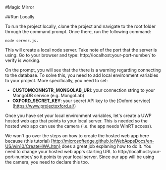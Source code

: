 #Magic Mirror

##Run Locally

To run the project locally, clone the project and navigate to the root folder through the command prompt. Once there, run the following command: 
```
node server.js. 
```
This will create a local node server. Take note of the port that the server is using. Go to your browser and type: http://localhost:your-port-number/ to verify is working.

On the prompt, you will see that the there is a warning regarding connecting to the database. To solve this, you need to add local environment variables to your project. More specifically, you need to set:
- **CUSTOMCONNSTR_MONGOLAB_URI**: your connection string to your MongoDB service (e.g. MongoLab)
- **OXFORD_SECRET_KEY**: your secret API key to the [Oxford service] (https://www.projectoxford.ai/)

Once you have set your local environment variables, let's create a UWP hosted web app that points to your local server. This is needed so the hosted web app can use the camera (i.e. the app needs WinRT access). 

We won't go over the steps on how to create the hosted web app here because (this tutorial) [http://microsoftedge.github.io/WebAppsDocs/en-US/win10/CreateHWA.htm} does a great job explaning how to do it. You need to change your hosted web app's starting URL to http://localhost:your-port-number/ so it points to your local server. Since our app will be using the camera, you need to declare this too.
